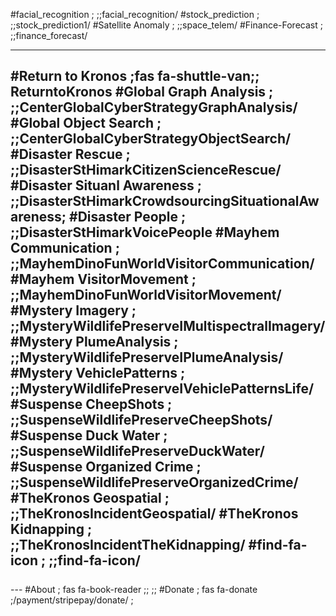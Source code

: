#facial_recognition         ;<i class="fa fa-check" style="color:red"></i> ;;facial_recognition/
#stock_prediction           ;<i class="fa fa-check" style="color:red"></i> ;;stock_prediction1/
#Satellite Anomaly          ;<i class="fa fa-check" style="color:red"></i> ;;space_telem/
#Finance-Forecast           ;<i class="fa fa-check" style="color:red"></i> ;;finance_forecast/

---

#Return to Kronos           ;fas fa-shuttle-van;; ReturntoKronos
#Global Graph Analysis      ;                  ;;CenterGlobalCyberStrategyGraphAnalysis/
#Global Object Search       ;                  ;;CenterGlobalCyberStrategyObjectSearch/
#Disaster Rescue            ;                  ;;DisasterStHimarkCitizenScienceRescue/
#Disaster Situanl Awareness ;                  ;;DisasterStHimarkCrowdsourcingSituationalAwareness;
#Disaster People            ;                  ;;DisasterStHimarkVoicePeople
#Mayhem Communication       ;                  ;;MayhemDinoFunWorldVisitorCommunication/
#Mayhem VisitorMovement     ;                  ;;MayhemDinoFunWorldVisitorMovement/
#Mystery Imagery            ;                  ;;MysteryWildlifePreserveIMultispectralImagery/
#Mystery PlumeAnalysis      ;                  ;;MysteryWildlifePreserveIPlumeAnalysis/
#Mystery VehiclePatterns    ;                  ;;MysteryWildlifePreserveIVehiclePatternsLife/
#Suspense CheepShots        ;                  ;;SuspenseWildlifePreserveCheepShots/
#Suspense Duck Water        ;                  ;;SuspenseWildlifePreserveDuckWater/
#Suspense Organized Crime   ;                  ;;SuspenseWildlifePreserveOrganizedCrime/
#TheKronos Geospatial       ;                  ;;TheKronosIncidentGeospatial/
#TheKronos Kidnapping       ;                  ;;TheKronosIncidentTheKidnapping/
#find-fa-icon               ;                  ;;find-fa-icon/                                                                    
---
<br/>
<div style="position: relative;bottom:10;width:100%;">
---
#About             ; fas fa-book-reader  ;;                    ;;
#Donate            ; fas fa-donate       ;/payment/stripepay/donate/ ; 
</div>
